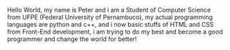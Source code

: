 Hello World, my name is Peter and i am a Student of Computer Science from UFPE (Federal University of Pernambuco), my actual programming languages are python and c++, and i now basic stuffs of HTML and CSS from Front-End development, i am trying to do my best and become a good programmer and change the world for better! 
